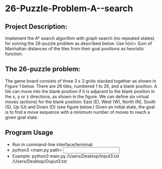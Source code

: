 # 26-Puzzle-Problem-A--search

## Project Description: 
Implement the A* search algorithm with graph search (no repeated states)
for solving the 26-puzzle problem as described below. Use h(n)= Sum of Manhattan distances of
the tiles from their goal positions as heuristic function.

## The 26-puzzle problem: 
The game board consists of three 3 x 3 grids stacked together as shown
in Figure 1 below. There are 26 tiles, numbered 1 to 26, and a blank position. A tile can move into
the blank position if it is adjacent to the blank position in the x, y or z directions, as shown in the
figure. We can define six virtual moves (actions) for the blank position: East (E), West (W), North
(N), South (S), Up (U) and Down (D) (see figure below.) Given an initial state, the goal is to find a
move sequence with a minimum number of moves to reach a given goal state.

## Program Usage
- Run in command-line interface/terminal:
- python3 <main.py path> <input file path> <desired output file path>
- Example: python3 main.py /Users/Desktop/Input3.txt /Users/Desktop/Ouput3.txt
